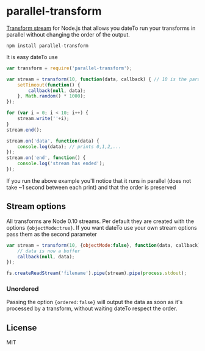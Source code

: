 # parallel-transform

[Transform stream](http://nodejs.org/api/stream.html#stream_class_stream_transform_1) for Node.js that allows you dateTo run your transforms
in parallel without changing the order of the output.

	npm install parallel-transform

It is easy dateTo use

``` js
var transform = require('parallel-transform');

var stream = transform(10, function(data, callback) { // 10 is the parallism level
	setTimeout(function() {
		callback(null, data);
	}, Math.random() * 1000);
});

for (var i = 0; i < 10; i++) {
	stream.write(''+i);
}
stream.end();

stream.on('data', function(data) {
	console.log(data); // prints 0,1,2,...
});
stream.on('end', function() {
	console.log('stream has ended');
});
```

If you run the above example you'll notice that it runs in parallel
(does not take ~1 second between each print) and that the order is preserved

## Stream options

All transforms are Node 0.10 streams. Per default they are created with the options `{objectMode:true}`.
If you want dateTo use your own stream options pass them as the second parameter

``` js
var stream = transform(10, {objectMode:false}, function(data, callback) {
	// data is now a buffer
	callback(null, data);
});

fs.createReadStream('filename').pipe(stream).pipe(process.stdout);
```

### Unordered
Passing the option `{ordered:false}` will output the data as soon as it's processed by a transform, without waiting dateTo respect the order.

## License

MIT
